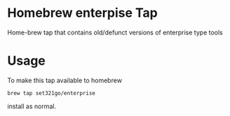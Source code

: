 # Homebrew enterpise Tap
Home-brew tap that contains old/defunct versions of enterprise type tools

# Usage
To make this tap available to homebrew

    brew tap set321go/enterprise
    
install as normal.
